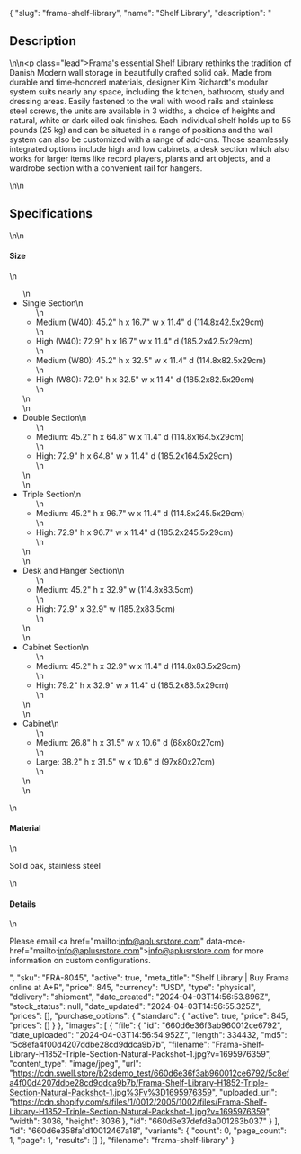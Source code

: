 {
  "slug": "frama-shelf-library",
  "name": "Shelf Library",
  "description": "<h2>Description</h2>\n<!-- split -->\n<p class=\"lead\">Frama's essential Shelf Library rethinks the tradition of Danish Modern wall storage in beautifully crafted solid oak. Made from durable and time-honored materials, designer Kim Richardt's modular system suits nearly any space, including the kitchen, bathroom, study and dressing areas. Easily fastened to the wall with wood rails and stainless steel screws, the units are available in 3 widths, a choice of heights and natural, white or dark oiled oak finishes. Each individual shelf holds up to 55 pounds (25 kg) and can be situated in a range of positions and the wall system can also be customized with a range of add-ons. Those seamlessly integrated options include high and low cabinets, a desk section which also works for larger items like record players, plants and art objects, and a wardrobe section with a convenient rail for hangers.</p>\n<!-- split -->\n<h2>Specifications</h2>\n<!-- split -->\n<h4>Size</h4>\n<ul>\n<li>Single Section\n<ul>\n<li>Medium (W40): 45.2\" h x 16.7\" w x 11.4\" d (114.8x42.5x29cm)</li>\n<li>High (W40): 72.9\" h x 16.7\" w x 11.4\" d (185.2x42.5x29cm)</li>\n<li>Medium (W80): 45.2\" h x 32.5\" w x 11.4\" d (114.8x82.5x29cm)</li>\n<li>High (W80): 72.9\" h x 32.5\" w x 11.4\" d (185.2x82.5x29cm)</li>\n</ul>\n</li>\n<li>Double Section\n<ul>\n<li>Medium: 45.2\" h x 64.8\" w x 11.4\" d (114.8x164.5x29cm)</li>\n<li>High: 72.9\" h x 64.8\" w x 11.4\" d (185.2x164.5x29cm)</li>\n</ul>\n</li>\n<li>Triple Section\n<ul>\n<li>Medium: 45.2\" h x 96.7\" w x 11.4\" d (114.8x245.5x29cm)</li>\n<li>High: 72.9\" h x 96.7\" w x 11.4\" d (185.2x245.5x29cm)</li>\n</ul>\n</li>\n<li>Desk and Hanger Section\n<ul>\n<li>Medium: 45.2\" h x 32.9\" w (114.8x83.5cm)</li>\n<li>High: 72.9\" x 32.9\" w (185.2x83.5cm)</li>\n</ul>\n</li>\n<li>Cabinet Section\n<ul>\n<li>Medium: 45.2\" h x 32.9\" w x 11.4\" d (114.8x83.5x29cm)</li>\n<li>High: 79.2\" h x 32.9\" w x 11.4\" d (185.2x83.5x29cm)</li>\n</ul>\n</li>\n<li>Cabinet\n<ul>\n<li>Medium: 26.8\" h x 31.5\" w x 10.6\" d (68x80x27cm)</li>\n<li>Large: 38.2\" h x 31.5\" w x 10.6\" d (97x80x27cm)</li>\n</ul>\n</li>\n</ul>\n<h4>Material</h4>\n<p>Solid oak, stainless steel</p>\n<h4>Details</h4>\n<p>Please email <a href=\"mailto:info@aplusrstore.com\" data-mce-href=\"mailto:info@aplusrstore.com\">info@aplusrstore.com</a> for more information on custom configurations.</p>",
  "sku": "FRA-8045",
  "active": true,
  "meta_title": "Shelf Library | Buy Frama online at A+R",
  "price": 845,
  "currency": "USD",
  "type": "physical",
  "delivery": "shipment",
  "date_created": "2024-04-03T14:56:53.896Z",
  "stock_status": null,
  "date_updated": "2024-04-03T14:56:55.325Z",
  "prices": [],
  "purchase_options": {
    "standard": {
      "active": true,
      "price": 845,
      "prices": []
    }
  },
  "images": [
    {
      "file": {
        "id": "660d6e36f3ab960012ce6792",
        "date_uploaded": "2024-04-03T14:56:54.952Z",
        "length": 334432,
        "md5": "5c8efa4f00d4207ddbe28cd9ddca9b7b",
        "filename": "Frama-Shelf-Library-H1852-Triple-Section-Natural-Packshot-1.jpg?v=1695976359",
        "content_type": "image/jpeg",
        "url": "https://cdn.swell.store/b2sdemo_test/660d6e36f3ab960012ce6792/5c8efa4f00d4207ddbe28cd9ddca9b7b/Frama-Shelf-Library-H1852-Triple-Section-Natural-Packshot-1.jpg%3Fv%3D1695976359",
        "uploaded_url": "https://cdn.shopify.com/s/files/1/0012/2005/1002/files/Frama-Shelf-Library-H1852-Triple-Section-Natural-Packshot-1.jpg?v=1695976359",
        "width": 3036,
        "height": 3036
      },
      "id": "660d6e37defd8a001263b037"
    }
  ],
  "id": "660d6e358fa1d10012467a18",
  "variants": {
    "count": 0,
    "page_count": 1,
    "page": 1,
    "results": []
  },
  "filename": "frama-shelf-library"
}